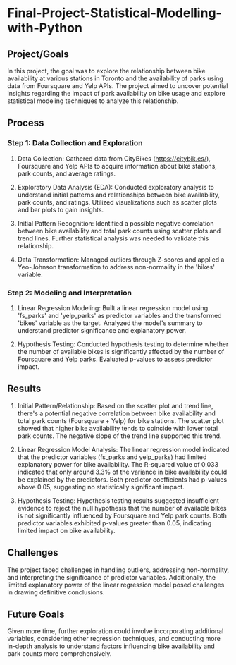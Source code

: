 # Final-Project-Statistical-Modelling-with-Python

## Project/Goals

In this project, the goal was to explore the relationship between bike availability at various stations in Toronto and the availability of parks using data from Foursquare and Yelp APIs. The project aimed to uncover potential insights regarding the impact of park availability on bike usage and explore statistical modeling techniques to analyze this relationship.

## Process

### Step 1: Data Collection and Exploration
1. Data Collection: Gathered data from CityBikes (https://citybik.es/), Foursquare and Yelp APIs to acquire information about bike stations, park counts, and average ratings.

2. Exploratory Data Analysis (EDA): Conducted exploratory analysis to understand initial patterns and relationships between bike availability, park counts, and ratings. Utilized visualizations such as scatter plots and bar plots to gain insights.

3. Initial Pattern Recognition: Identified a possible negative correlation between bike availability and total park counts using scatter plots and trend lines. Further statistical analysis was needed to validate this relationship.

4. Data Transformation: Managed outliers through Z-scores and applied a Yeo-Johnson transformation to address non-normality in the 'bikes' variable.

### Step 2: Modeling and Interpretation
1. Linear Regression Modeling: Built a linear regression model using 'fs_parks' and 'yelp_parks' as predictor variables and the transformed 'bikes' variable as the target. Analyzed the model's summary to understand predictor significance and explanatory power.

2. Hypothesis Testing: Conducted hypothesis testing to determine whether the number of available bikes is significantly affected by the number of Foursquare and Yelp parks. Evaluated p-values to assess predictor impact.

## Results

1. Initial Pattern/Relationship:
Based on the scatter plot and trend line, there's a potential negative correlation between bike availability and total park counts (Foursquare + Yelp) for bike stations. The scatter plot showed that higher bike availability tends to coincide with lower total park counts. The negative slope of the trend line supported this trend.

2. Linear Regression Model Analysis:
The linear regression model indicated that the predictor variables (fs_parks and yelp_parks) had limited explanatory power for bike availability. The R-squared value of 0.033 indicated that only around 3.3% of the variance in bike availability could be explained by the predictors. Both predictor coefficients had p-values above 0.05, suggesting no statistically significant impact.

3. Hypothesis Testing:
Hypothesis testing results suggested insufficient evidence to reject the null hypothesis that the number of available bikes is not significantly influenced by Foursquare and Yelp park counts. Both predictor variables exhibited p-values greater than 0.05, indicating limited impact on bike availability.

## Challenges 

The project faced challenges in handling outliers, addressing non-normality, and interpreting the significance of predictor variables. Additionally, the limited explanatory power of the linear regression model posed challenges in drawing definitive conclusions.

## Future Goals

Given more time, further exploration could involve incorporating additional variables, considering other regression techniques, and conducting more in-depth analysis to understand factors influencing bike availability and park counts more comprehensively.





